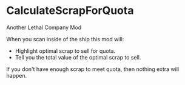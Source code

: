 # CalculateScrapForQuota

Another Lethal Company Mod

When you scan inside of the ship this mod will:
- Highlight optimal scrap to sell for quota.
- Tell you the total value of the optimal scrap to sell. 

If you don't have enough scrap to meet quota, then nothing extra will happen.
